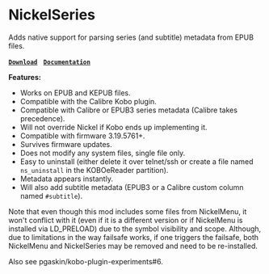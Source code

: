 # NickelSeries

Adds native support for parsing series (and subtitle) metadata from EPUB files.

**[`Download`](https://pgaskin.net/kepubify/ns/)** &nbsp; **[`Documentation`](https://pgaskin.net/kepubify/ns/)**

**Features:**

- Works on EPUB and KEPUB files.
- Compatible with the Calibre Kobo plugin.
- Compatible with Calibre or EPUB3 series metadata (Calibre takes precedence).
- Will not override Nickel if Kobo ends up implementing it.
- Compatible with firmware 3.19.5761+.
- Survives firmware updates.
- Does not modify any system files, single file only.
- Easy to uninstall (either delete it over telnet/ssh or create a file named `ns_uninstall` in the KOBOeReader partition).
- Metadata appears instantly.
- Will also add subtitle metadata (EPUB3 or a Calibre custom column named `#subtitle`).

Note that even though this mod includes some files from NickelMenu, it won't conflict with it (even if it is a different version or if NickelMenu is installed via LD_PRELOAD) due to the symbol visibility and scope. Although, due to limitations in the way failsafe works, if one triggers the failsafe, both NickelMenu and NickelSeries may be removed and need to be re-installed.

Also see pgaskin/kobo-plugin-experiments#6.
